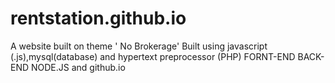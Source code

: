 # rentstation.github.io
A website built on theme ' No Brokerage' 
Built using javascript (.js),mysql(database) and hypertext preprocessor (PHP) FORNT-END 
BACK-END NODE.JS and github.io 
